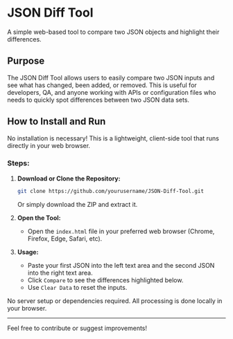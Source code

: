 # JSON Diff Tool

A simple web-based tool to compare two JSON objects and highlight their differences.

## Purpose

The JSON Diff Tool allows users to easily compare two JSON inputs and see what has changed, been added, or removed. This is useful for developers, QA, and anyone working with APIs or configuration files who needs to quickly spot differences between two JSON data sets.

## How to Install and Run

No installation is necessary! This is a lightweight, client-side tool that runs directly in your web browser.

### Steps:

1. **Download or Clone the Repository:**
   ```sh
   git clone https://github.com/yourusername/JSON-Diff-Tool.git
   ```
   Or simply download the ZIP and extract it.

2. **Open the Tool:**
   - Open the `index.html` file in your preferred web browser (Chrome, Firefox, Edge, Safari, etc).

3. **Usage:**
   - Paste your first JSON into the left text area and the second JSON into the right text area.
   - Click `Compare` to see the differences highlighted below.
   - Use `Clear Data` to reset the inputs.

No server setup or dependencies required. All processing is done locally in your browser.

---

Feel free to contribute or suggest improvements!
